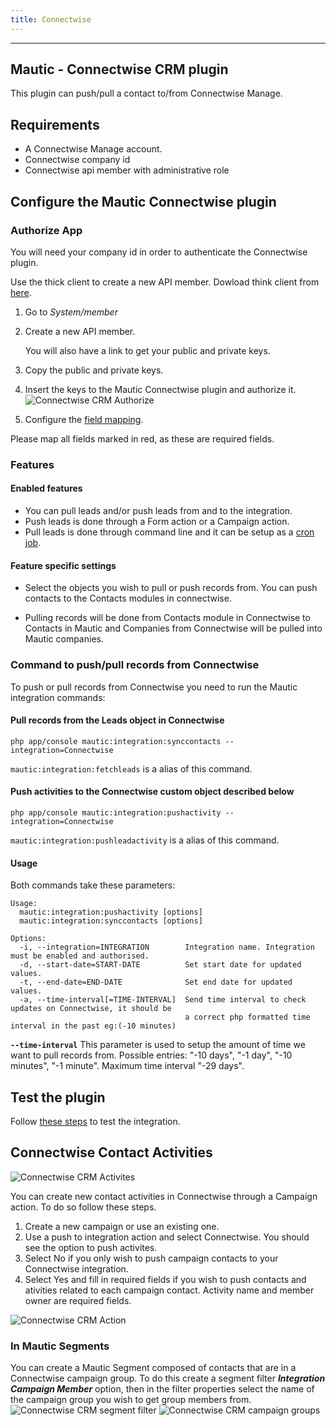 ```yaml
---
title: Connectwise
---
```


-------------------

## Mautic - Connectwise CRM plugin

This plugin can push/pull a contact to/from Connectwise Manage.

## Requirements

- A Connectwise Manage account.
- Connectwise company id
- Connectwise api member with administrative role

## Configure the Mautic Connectwise plugin

### Authorize App

You will need your company id in order to authenticate the Connectwise plugin.

Use the thick client to create a new API member.  Dowload think client from [here](https://university.connectwise.com/university/pageview.aspx?short_name=workstation-installation). 

1. Go to *System/member*
1. Create a new API member.

   You will also have a link to get your public and private keys.

1. Copy the public and private keys.

1. Insert the keys to the Mautic Connectwise plugin and authorize it.
![Connectwise CRM Authorize](connectwiseauth.png "Connectwise CRM Authorize")

1. Configure the [field mapping][field mapping].

Please map all fields marked in red, as these are required fields.

### Features

#### Enabled features

- You can pull leads and/or push leads from and to the integration.
- Push leads is done through a Form action or a Campaign action.
- Pull leads is done through command line and it can be setup as a [cron job][cron].

#### Feature specific settings

- Select the objects you wish to pull or push records from. You can push contacts to the Contacts modules in connectwise.

- Pulling records will be done from Contacts module in Connectwise to Contacts in Mautic and Companies from Connectwise will be pulled into Mautic companies.

### Command to push/pull records from Connectwise

To push or pull records from Connectwise you need to run the Mautic integration commands:

#### Pull records from the Leads object in Connectwise

```console
php app/console mautic:integration:synccontacts --integration=Connectwise
```

`mautic:integration:fetchleads` is a alias of this command.

#### Push activities to the Connectwise custom object described below

```console
php app/console mautic:integration:pushactivity --integration=Connectwise
```

`mautic:integration:pushleadactivity` is a alias of this command.

#### Usage

Both commands take these parameters:

```console
Usage:
  mautic:integration:pushactivity [options]
  mautic:integration:synccontacts [options]

Options:
  -i, --integration=INTEGRATION        Integration name. Integration must be enabled and authorised.
  -d, --start-date=START-DATE          Set start date for updated values.
  -t, --end-date=END-DATE              Set end date for updated values.
  -a, --time-interval[=TIME-INTERVAL]  Send time interval to check updates on Connectwise, it should be
                                       a correct php formatted time interval in the past eg:(-10 minutes)
```

**`--time-interval`** This parameter is used to setup the amount of time we want to pull records from. Possible entries: "-10 days", "-1 day", "-10 minutes", "-1 minute".  Maximum time interval "-29 days".

## Test the plugin

Follow [these steps](./../plugins/integration_test.html) to test the integration.

## Connectwise Contact Activities

![Connectwise CRM Activites](connectwise-activities.png "Connectwise CRM activities")

You can create new contact activities in Connectwise through a Campaign action. To do so follow these steps.

1. Create a new campaign or use an existing one.
1. Use a push to integration action and select Connectwise. You should see the option to push activites.
1. Select No if you only wish to push campaign contacts to your Connectwise integration.
1. Select Yes and fill in required fields if you wish to push contacts and ativities related to each campaign contact. Activity name and member owner are required fields.

![Connectwise CRM Action](connectwise-action.png "Connectwise CRM campaign action")

### In Mautic Segments

You can create a Mautic Segment composed of contacts that are in a Connectwise campaign group. To do this create a segment filter _**Integration Campaign Member**_ option, then in the filter properties select the name of the campaign group you wish to get group members from.
 ![Connectwise CRM segment filter](segment-integration-campaign-members.png "Connectwise CRM segment filter")
 ![Connectwise CRM campaign groups](connectwise-campaign-segment.png "Connectwise CRM campaign filters")

[mautic]: <https://mautic.org>
[Mautic]: <https://mautic.org>

[field mapping]: <field_mapping.html>
[testing]: <integration_test.html>
[points]: <./../points>
[custom field]: <./../contacts/manage_fields.html>
[cron]: <./../setup/cron_jobs.html>

[release-2.15.0]: <https://github.com/mautic/mautic/releases/tag/2.15.0>

